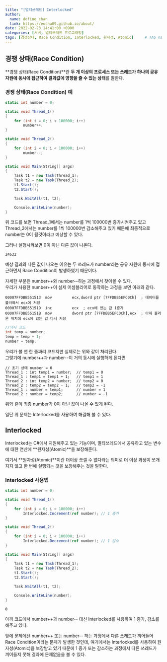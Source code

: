 ```yaml
---
title: "[멀티쓰레드] Interlocked"
author:
  name: define_chan
  link: https://eucha09.github.io/about/
date: 2022-02-23 14:41:00 +0900
categories: [서버, 멀티쓰레드 프로그래밍]
tags: [경쟁상태, Race Condition, Interlocked, 원자성, Atomic]     # TAG names should always be lowercase
---
```


## **경쟁 상태(Race Condition)**

**경쟁 상태(Race Condition)**란 **두 개 이상의 프로세스 또는 쓰레드가 하나의 공유 자원에 동시에 접근하여 결과값에 영향을 줄 수 있는 상태**를 말한다.

### **경쟁 상태(Race Condition) 예**

```c#
static int number = 0;

static void Thread_1()
{
    for (int i = 0; i < 100000; i++)
        number++;
}

static void Thread_2()
{
    for (int i = 0; i < 100000; i++)
        number--;
}

static void Main(String[] args)
{
    Task t1 = new Task(Thread_1);
    Task t2 = new Task(Thread_2);
    t1.Start();
    t2.Start();

    Task.WaitAll(t1, t2);

    Console.WriteLine(number);
}
```

위 코드를 보면 Thread_1에서는 number를 1씩 100000번 증가시켜주고 있고 Thread_2에서는 number를 1씩 100000번 감소해주고 있기 때문에 최종적으로 number는 0이 될것이라고 예상할 수 있다.

그러나 실행시켜보면 0이 아닌 다른 값이 나온다.
```console
24632
```

예상 결과와 다른 값이 나오는 이유는 두 쓰레드가 number라는 공유 자원에 동시에 접근하면서 Race Condition이 발생하였기 때문이다.

자세한 부분은 number++와 number--하는 과정에서 찾아볼 수 있다.   
우리가 사용한 number++이 실제 어셈블리어로 동작하는 과정을 보면 아래와 같다.
```console
00007FFDBB551513  mov         ecx,dword ptr [7FFDBB5EFC0Ch]  ; 데이터를 불러와서 ecx에 저장
00007FFDBB551519  inc         ecx  ; ecx에 있는 값 1증가
00007FFDBB55151B  mov         dword ptr [7FFDBB5EFC0Ch],ecx  ; 아까 불러온 위치에 ecx에 있는 값 다시 저장
```
```c#
//의사 코드
int temp = number;
temp = temp + 1;
number = temp;
```

우리가 볼 땐 한 줄짜리 코드지만 실제로는 위와 같이 처리된다.   
그렇기에 number++과 number--이 거의 동시에 실행하게 된다면
```console
// 초기 상태 number = 0
Thread_1 : int temp1 = number;  // temp1 = 0
Thread_1 : temp1 = temp1 + 1;   // temp1 = 1
Thread_2 : int temp2 = number;  // temp2 = 0
Thread_2 : temp2 = temp2 - 1;   // temp2 = -1
Thread_1 : number = temp1;      // number = 1
Thread_2 : number = temp2;      // number = -1
```
위와 같이 최종 number가 0이 아닌 값이 나올 수 있게 된다.

일단 위 문제는 Interlocked를 사용하여 해결해 볼 수 있다.

## Interlocked

Interlocked는 C#에서 지원해주고 있는 기능이며, 멀티쓰레드에서 공유하고 있는 변수에 대한 연산에 **원자성(Atomic)**을 보장해준다.   

여기서 **원자성(Atomic)**이란 더이상 쪼갤 수 없다라는 의미로 더 이상 과정이 쪼개지지 않고 한 번에 실행되는 것을 보장해주는 것을 말한다.

### Interlocked 사용법

```c#
static int number = 0;

static void Thread_1()
{
    for (int i = 0; i < 100000; i++)
        Interlocked.Increment(ref number); // 1 증가
}

static void Thread_2()
{
    for (int i = 0; i < 100000; i++)
        Interlocked.Decrement(ref number); // 1 감소
}

static void Main(String[] args)
{
    Task t1 = new Task(Thread_1);
    Task t2 = new Task(Thread_2);
    t1.Start();
    t2.Start();

    Task.WaitAll(t1, t2);

    Console.WriteLine(number);
}
```
```console
0
```

아까 코드에서 number++과 number-- 대신 Interlocked를 사용하여 1 증가, 감소를 해주고 있다.

앞에 문제에선 number++ 또는 number-- 하는 과정에서 다른 쓰레드가 끼어들어 Race Condition이라는 문제가 발생한 것인데, 여기에서는 Interlocked를 사용하여 원자성(Atomic)을 보장받고 있기 때문에 1 증가 또는 감소하는 과정에서 다른 쓰레드가 끼어들지 못해 결과에 문제없음을 볼 수 있다.
